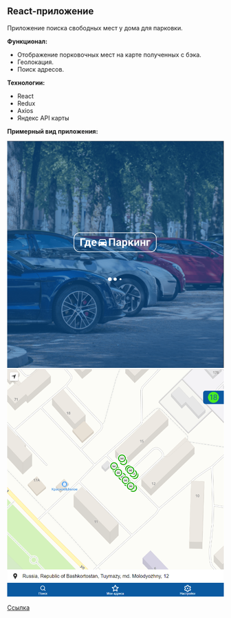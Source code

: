 ## React-приложение

Приложение поиска свободных мест у дома для парковки.

**Функционал:**

- Отображение порковочных мест на карте полученных с бэка.
- Геолокация.
- Поиск адресов.

**Технологии:**

- React
- Redux
- Axios
- Яндекс API карты

**Примерный вид приложения:**

![alt text](https://github.com/Sergynya174/parkingReact/blob/main/img1.png?raw=true)
![alt text](https://github.com/Sergynya174/parkingReact/blob/main/img2.png?raw=true)

[Ссылка](https://sergynya174.github.io/books-react/)
